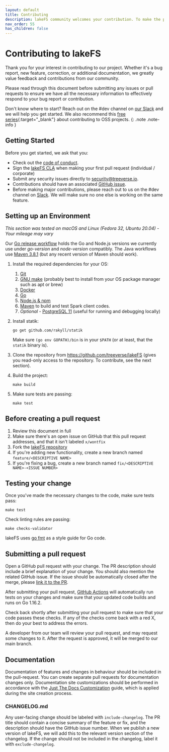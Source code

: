 ```yaml
---
layout: default
title: Contributing
description: lakeFS community welcomes your contribution. To make the process as seamless as possible, we recommend you read this contribution guide.
nav_order: 55
has_children: false
---
```


# Contributing to lakeFS

Thank you for your interest in contributing to our project. Whether it's a bug report, new feature, correction, or additional documentation, we greatly value feedback and contributions from our community.

Please read through this document before submitting any issues or pull requests to ensure we have all the necessary information to effectively respond to your bug report or contribution.

Don't know where to start? Reach out on the #dev channel on [our Slack](https://lakefs.io/slack) and we will help you get started. We also recommend this [free series](https://app.egghead.io/playlists/how-to-contribute-to-an-open-source-project-on-github){:target="_blank"} about contributing to OSS projects.
{: .note .note-info }

## Getting Started

Before you get started, we ask that you:

* Check out the [code of conduct](https://github.com/treeverse/lakeFS/blob/master/CODE_OF_CONDUCT.md).
* Sign the [lakeFS CLA](https://cla-assistant.io/treeverse/lakeFS) when making your first pull request (individual / corporate)
* Submit any security issues directly to [security@treeverse.io](mailto:security@treeverse.io).
* Contributions should have an associated [GitHub issue](https://github.com/treeverse/lakeFS/issues/). 
* Before making major contributions, please reach out to us on the #dev channel on [Slack](https://lakefs.io/slack).
  We will make sure no one else is working on the same feature. 

## Setting up an Environment

*This section was tested on macOS and Linux (Fedora 32, Ubuntu 20.04) - Your mileage may vary*


Our [Go release workflow](https://github.com/treeverse/lakeFS/blob/master/.github/workflows/goreleaser.yaml) holds the Go and Node.js versions we currently use under _go-version_ and _node-version_ compatibly.  The Java workflows use [Maven 3.8.1](https://github.com/actions/virtual-environments/blob/main/images/linux/Ubuntu2004-README.md) (but any recent version of Maven should work).

1. Install the required dependencies for your OS:
   1. [Git](https://git-scm.com/downloads)
   1. [GNU make](https://www.gnu.org/software/make/) (probably best to install from your OS package manager such as apt or brew)
   1. [Docker](https://docs.docker.com/get-docker/)
   1. [Go](https://golang.org/doc/install)
   1. [Node.js & npm](https://www.npmjs.com/get-npm)
   1. [Maven](https://maven.apache.org/) to build and test Spark client codes.
   1. *Optional* - [PostgreSQL 11](https://www.postgresql.org/docs/11/tutorial-install.html) (useful for running and debugging locally)

1. Install statik:

   ```shell
   go get github.com/rakyll/statik
   ```

   Make sure `(go env GOPATH)/bin` is in your `$PATH` (or at least, that the `statik` binary is).

1. Clone the repository from https://github.com/treeverse/lakeFS (gives you read-only access to the repository. To contribute, see the next section).
1. Build the project:

   ```shell
   make build
   ```

1. Make sure tests are passing:

   ```shell
   make test
   ```

## Before creating a pull request

1. Review this document in full
1. Make sure there's an open issue on GitHub that this pull request addresses, and that it isn't labeled `x/wontfix`
1. Fork the [lakeFS repository](https://github.com/treeverse/lakeFS)
1. If you're adding new functionality, create a new branch named `feature/<DESCRIPTIVE NAME>`
1. If you're fixing a bug, create a new branch named `fix/<DESCRIPTIVE NAME>-<ISSUE NUMBER>`

## Testing your change

Once you've made the necessary changes to the code, make sure tests pass:

```shell
make test
```

Check linting rules are passing:

```shell
make checks-validator
```

lakeFS uses [go fmt](https://golang.org/cmd/gofmt/) as a style guide for Go code.

## Submitting a pull request

Open a GitHub pull request with your change. The PR description should include a brief explanation of your change.
You should also mention the related GitHub issue. If the issue should be automatically closed after the merge, please [link it to the PR](https://docs.github.com/en/issues/tracking-your-work-with-issues/linking-a-pull-request-to-an-issue#linking-a-pull-request-to-an-issue-using-a-keyword).

After submitting your pull request, [GitHub Actions](https://github.com/treeverse/lakeFS/actions) will automatically run tests on your changes and make sure that your updated code builds and runs on Go 1.16.2.

Check back shortly after submitting your pull request to make sure that your code passes these checks. If any of the checks come back with a red X, then do your best to address the errors.

A developer from our team will review your pull request, and may request some changes to it. After the request is approved, it will be merged to our main branch.

## Documentation

Documentation of features and changes in behaviour should be included in the pull-request.
You can create separate pull requests for documentation changes only.
Documentation site customizations should be performed in accordance with the [Just The Docs Customization](https://pmarsceill.github.io/just-the-docs/docs/customization/) guide, which is applied during the site creation process.

### CHANGELOG.md

Any user-facing change should be labeled with `include-changelog`.
The PR title should contain a concise summary of the feature or fix, and the description should have the GitHub issue number.
When we publish a new version of lakeFS, we will add this to the relevant version section of the changelog.
If the change should not be included in the changelog, label it with `exclude-changelog`.
